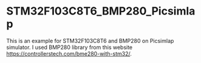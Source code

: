 # STM32F103C8T6_BMP280_Picsimlap
This is an example for STM32F103C8T6 and BMP280 on Picsimlap simulator.
I used BMP280 library from this website https://controllerstech.com/bme280-with-stm32/.
